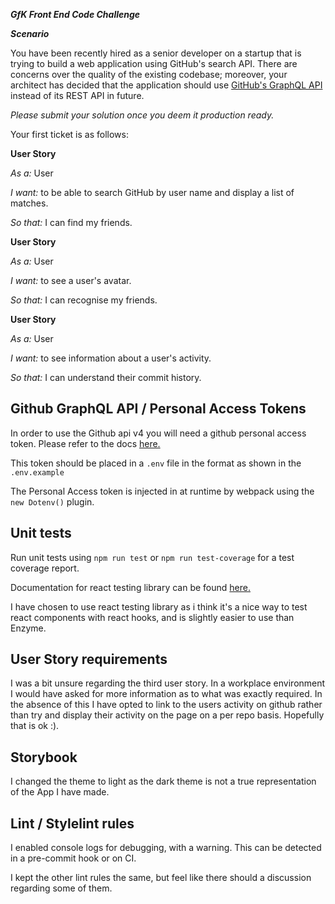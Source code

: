 __*GfK Front End Code Challenge*__

__*Scenario*__

You have been recently hired as a senior developer on a startup that is trying to build a web application using GitHub's search API. There are concerns over the quality of the existing codebase; moreover, your architect has decided that the application should use [GitHub's GraphQL API](https://developer.github.com/v4/) instead of its REST API in future.

*Please submit your solution once you deem it production ready.*

Your first ticket is as follows: 

__User Story__

*As a:* User 

*I want:* to be able to search GitHub by user name and display a list of matches.

*So that:* I can find my friends.


__User Story__

*As a:* User 

*I want:* to see a user's avatar.

*So that:* I can recognise my friends.


__User Story__

*As a:* User 

*I want:* to see information about a user's activity.

*So that:* I can understand their commit history.

## Github GraphQL API / Personal Access Tokens

In order to use the Github api v4 you will need a github personal access token. Please refer to the docs [here.]('https://help.github.com/en/articles/creating-a-personal-access-token-for-the-command-line)

This token should be placed in a `.env` file in the format as shown in the `.env.example`

The Personal Access token is injected in at runtime by webpack using the `new Dotenv()` plugin.

## Unit tests

Run unit tests using `npm run test` or `npm run test-coverage` for a test coverage report.

Documentation for react testing library can be found [here.](https://testing-library.com/docs/react-testing-library/intro)

I have chosen to use react testing library as i think it's a nice way to test react components with react hooks, and is slightly easier to use than Enzyme. 

## User Story requirements
I was a bit unsure regarding the third user story. In a workplace environment I would have asked for more information as to what was exactly required. In the absence of this I have opted to link to the users activity on github rather than try and display their activity on the page on a per repo basis. Hopefully that is ok :).

## Storybook
I changed the theme to light as the dark theme is not a true representation of the App I have made.

## Lint / Stylelint rules
I enabled console logs for debugging, with a warning. This can be detected in a pre-commit hook or on CI. 

I kept the other lint rules the same, but feel like there should a discussion regarding some of them. 

